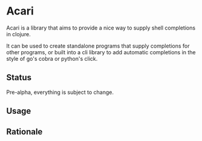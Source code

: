 # Acari

Acari is a library that aims to provide a nice way to supply shell
completions in clojure.

It can be used to create standalone programs that supply completions for other
programs, or built into a cli library to add automatic completions in the style
of go's cobra or python's click.

## Status

Pre-alpha, everything is subject to change.

## Usage

## Rationale

